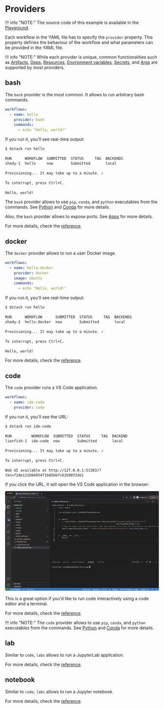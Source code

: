 # Providers

!!! info "NOTE:"
The source code of this example is available in the [Playground](../playground.md).

Each workflow in the YAML file has to specify the `provider` property. This property
defines the behaviour of the workflow and what parameters can be provided in the YAML file.

!!! info "NOTE:"
While each provider is unique, common functionalities such
as [Artifacts](artifacts.md), [Deps](deps.md), [Resources](remotes.md#resources),
[Environment variables](environment-variables.md), [Secrets](secrets.md), and [Args](args.md) are supported by most
providers.

## bash

The `bash` provider is the most common. It allows to run arbitrary bash commands.

<div editor-title=".dstack/workflows/providers.yaml"> 

```yaml
workflows:
  - name: hello
    provider: bash
    commands:
      - echo "Hello, world!"
```

</div>

If you run it, you'll see real-time output:

<div class="termy">

```shell
$ dstack run hello

RUN      WORKFLOW  SUBMITTED  STATUS     TAG  BACKENDS
shady-1  hello     now        Submitted       local
 
Provisioning... It may take up to a minute. ✓

To interrupt, press Ctrl+C.

Hello, world!
```

</div>

The `bash` provider allows to use `pip`, `conda`, and `python` executables from the commands.
See [Python](python.md) and [Conda](conda.md) for more details.

Also, the `bash` provider allows to expose ports. See [Apps](apps.md) for more details.

For more details, check the [reference](../reference/cli/run.md).

## docker

The `docker` provider allows to run a user Docker image.

<div editor-title=".dstack/workflows/providers.yaml">

```yaml
workflows:
  - name: hello-docker
    provider: docker
    image: ubuntu
    commands:
      - echo "Hello, world!"
```

</div>

If you run it, you'll see real-time output:

<div class="termy">

```shell
$ dstack run hello

RUN      WORKFLOW      SUBMITTED  STATUS     TAG  BACKENDS
shady-2  hello-docker  now        Submitted       local
 
Provisioning... It may take up to a minute. ✓

To interrupt, press Ctrl+C.

Hello, world!
```

</div>

For more details, check the [reference](../reference/providers/docker.md).

## code

The `code` provider runs a VS Code application.

<div editor-title=".dstack/workflows/providers.yaml">

```yaml
workflows:
  - name: ide-code
    provider: code
```

</div>

If you run it, you'll see the URL:

<div class="termy">

```shell
$ dstack run ide-code

RUN         WORKFLOW  SUBMITTED  STATUS     TAG  BACKEND
lionfish-1  ide-code  now        Submitted       local

Provisioning... It may take up to a minute. ✓

To interrupt, press Ctrl+C.

Web UI available at http://127.0.0.1:51303/?tkn=f2de121b04054f1b85bb7c62b98f2de1
```

</div>

If you click the URL, it will open the VS Code application in the browser:

![](../assets/dstack_code_dark.png)

This is a great option if you'd like to run code interactively using a code editor and a terminal.

For more details, check the [reference](../reference/providers/code.md).

!!! info "NOTE:"
The `code` provider allows to use `pip`, `conda`, and `python` executables from the commands.
See [Python](python.md) and [Conda](conda.md) for more details.

## lab

Similar to `code`, `labs` allows to run a JupyterLab application.

For more details, check the [reference](../reference/providers/lab.md).

## notebook

Similar to `code`, `labs` allows to run a Jupyter notebook.

For more details, check the [reference](../reference/providers/notebook.md).